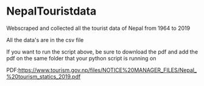 # NepalTouristdata
Webscraped and collected all the tourist data of Nepal from 1964 to 2019 

All the data's are in the csv file

If you want to run the script above, be sure to download the pdf and add the pdf on the same folder that your python script is running on

PDF:https://www.tourism.gov.np/files/NOTICE%20MANAGER_FILES/Nepal_%20tourism_statics_2019.pdf 
